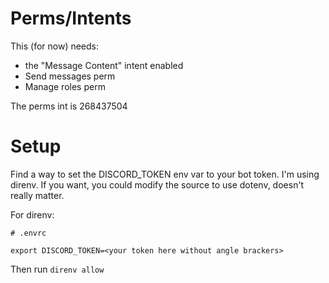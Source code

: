 # Perms/Intents

This (for now) needs:
- the "Message Content" intent enabled
- Send messages perm
- Manage roles perm

The perms int is 268437504

# Setup

Find a way to set the DISCORD_TOKEN env var to your bot token. I'm using direnv.
If you want, you could modify the source to use dotenv, doesn't really matter.

For direnv:
```
# .envrc

export DISCORD_TOKEN=<your token here without angle brackers>
```

Then run `direnv allow`
